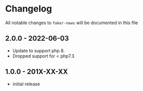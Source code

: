 # Changelog

All notable changes to `faker-news` will be documented in this file

## 2.0.0 - 2022-06-03

- Update to support php 8.
- Dropped support for < php7.3


## 1.0.0 - 201X-XX-XX

- initial release
